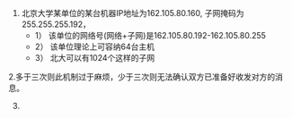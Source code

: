 1. 北京大学某单位的某台机器IP地址为162.105.80.160, 子网掩码为255.255.255.192，
   - 1） 该单位的网络号(网络+子网)是162.105.80.192-162.105.80.255
   - 2） 该单位理论上可容纳64台主机
   - 3） 北大可以有1024个这样的子网

2.多于三次则此机制过于麻烦，少于三次则无法确认双方已准备好收发对方的消息。

3.
